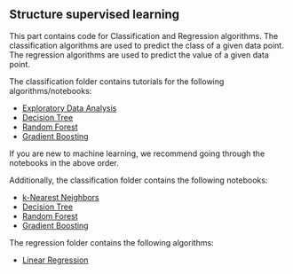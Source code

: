 <!--
SPDX-FileCopyrightText: 2023 Machine-Learning-OER-Collection
SPDX-License-Identifier: CC-BY-4.0
-->

## Structure supervised learning

This part contains code for Classification and Regression algorithms. The classification algorithms are used to predict the class of a given data point. The regression algorithms are used to predict the value of a given data point.

The classification folder contains tutorials for the following algorithms/notebooks:

* [Exploratory Data Analysis](/Machine-Learning-OER-Basics-main/supervised_learning/Exploratory_data_analysis.ipynb)
* [Decision Tree](/Machine-Learning-OER-Basics-main/supervised_learning/classification/decision_tree/code/decision_tree_classifier_tutorial.ipynb)
* [Random Forest](/Machine-Learning-OER-Basics-main/supervised_learning/classification/ensemble_methods/random_forest/code/random_forest_classifier_tutorial.ipynb)
* [Gradient Boosting](/Machine-Learning-OER-Basics-main/supervised_learning/classification/ensemble_methods/boosting/code/gradient_boosting_tutorial.ipynb)

If you are new to machine learning, we recommend going through the notebooks in the above order.

Additionally, the classification folder contains the following notebooks:

* [k-Nearest Neighbors](/Machine-Learning-OER-Basics-main/supervised_learning/classification/k_nearest_neighbors/code/k_nearest_neighbors_classification_penguins.ipynb)
* [Decision Tree](/supervised_learning/classification/decision_tree/code/decision_tree_classifier_code.ipynb)
* [Random Forest](/supervised_learning/classification/ensemble_methods/random_forest/code/random_forest_classifier_code.ipynb)
* [Gradient Boosting](/supervised_learning/classification/ensemble_methods/boosting/code/gradient_boosting_classifier_code.ipynb)

The regression folder contains the following algorithms:

* [Linear Regression](/Machine-Learning-OER-Basics-main/supervised_learning/regression/linear_models/linear_regression/code/linear_regression.ipynb)
